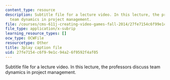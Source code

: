 ```yaml
---
content_type: resource
description: Subtitle file for a lecture video. In this lecture, the professors discuss
  team dynamics in project management.
file: /courses/cms-611j-creating-video-games-fall-2014/27fe7154c6f99e1c94a26f9592f4af05_Av9sFr_NsBU.srt
file_type: application/x-subrip
learning_resource_types: []
ocw_type: OCWFile
resourcetype: Other
title: 3play caption file
uid: 27fe7154-c6f9-9e1c-94a2-6f9592f4af05
---
```

Subtitle file for a lecture video. In this lecture, the professors discuss team dynamics in project management.

